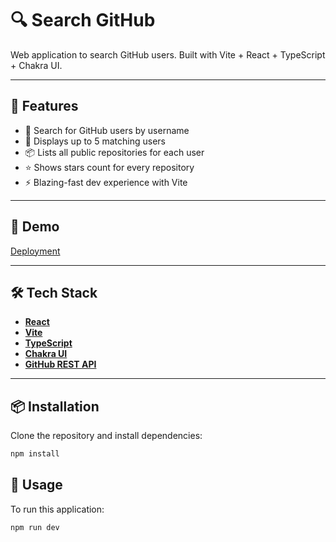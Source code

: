 # 🔍 Search GitHub

Web application to search GitHub users. Built with Vite + React + TypeScript + Chakra UI.

---

## 🚀 Features

- 🔎 Search for GitHub users by username
- 👤 Displays up to 5 matching users
- 📦 Lists all public repositories for each user
- ⭐ Shows stars count for every repository
- ⚡ Blazing-fast dev experience with Vite

---

## 📸 Demo

[Deployment](https://12284919.github-search-364.pages.dev/)

---

## 🛠 Tech Stack

- **[React](https://reactjs.org/)**
- **[Vite](https://vitejs.dev/)**
- **[TypeScript](https://www.typescriptlang.org/)**
- **[Chakra UI](https://chakra-ui.com/)**
- **[GitHub REST API](https://docs.github.com/en/rest)**

---

## 📦 Installation

Clone the repository and install dependencies:

```bash
npm install
```

## 🧪 Usage

To run this application:

```bash
npm run dev
```
